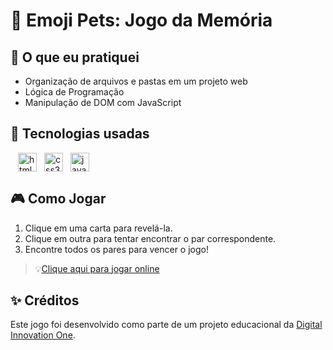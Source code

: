 # 🐾 Emoji Pets: Jogo da Memória

## **🧠 O que eu pratiquei**

- Organização de arquivos e pastas em um projeto web
- Lógica de Programação
- Manipulação de DOM com JavaScript

## **🚀 Tecnologias usadas**

<img width="12" /><img src="https://cdn.jsdelivr.net/gh/devicons/devicon/icons/html5/html5-original.svg" height="30" alt="html5 logo"  /><img width="12" /><img src="https://cdn.jsdelivr.net/gh/devicons/devicon/icons/css3/css3-original.svg" height="30" alt="css3 logo"  /><img width="12" /><img src="https://cdn.jsdelivr.net/gh/devicons/devicon/icons/javascript/javascript-original.svg" height="30" alt="javascript logo"  />

## 🎮 Como Jogar

1. Clique em uma carta para revelá-la.
2. Clique em outra para tentar encontrar o par correspondente.
3. Encontre todos os pares para vencer o jogo!

> 💡[Clique aqui para jogar online](https://mirellanovroch.github.io/JogoDaMemoria-game-project/)

## ✨ Créditos

Este jogo foi desenvolvido como parte de um projeto educacional da [Digital Innovation One](https://www.dio.me/).

